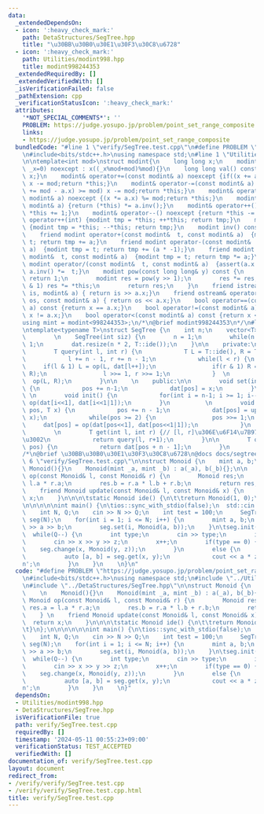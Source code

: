 ```yaml
---
data:
  _extendedDependsOn:
  - icon: ':heavy_check_mark:'
    path: DetaStructures/SegTree.hpp
    title: "\u30BB\u30B0\u30E1\u30F3\u30C8\u6728"
  - icon: ':heavy_check_mark:'
    path: Utilities/modint998.hpp
    title: modint998244353
  _extendedRequiredBy: []
  _extendedVerifiedWith: []
  _isVerificationFailed: false
  _pathExtension: cpp
  _verificationStatusIcon: ':heavy_check_mark:'
  attributes:
    '*NOT_SPECIAL_COMMENTS*': ''
    PROBLEM: https://judge.yosupo.jp/problem/point_set_range_composite
    links:
    - https://judge.yosupo.jp/problem/point_set_range_composite
  bundledCode: "#line 1 \"verify/SegTree.test.cpp\"\n#define PROBLEM \"https://judge.yosupo.jp/problem/point_set_range_composite\"\
    \n#include<bits/stdc++.h>\nusing namespace std;\n#line 1 \"Utilities/modint998.hpp\"\
    \n\ntemplate<int mod>\nstruct modint{\n    long long x;\n    modint(long long\
    \ _x=0) noexcept : x((_x%mod+mod)%mod){}\n    long long val() const noexcept {return\
    \ x;}\n    modint& operator+=(const modint& a) noexcept {if((x += a.x) >= mod)\
    \ x -= mod;return *this;}\n    modint& operator-=(const modint& a) noexcept {if((x\
    \ += mod - a.x) >= mod) x -= mod;return *this;}\n    modint& operator*=(const\
    \ modint& a) noexcept {(x *= a.x) %= mod;return *this;}\n    modint& operator/=(const\
    \ modint& a) {return (*this) *= a.inv();}\n    modint& operator++() noexcept {return\
    \ *this += 1;}\n    modint& operator--() noexcept {return *this -= 1;}\n    modint\
    \ operator++(int) {modint tmp = *this; ++*this; return tmp;}\n    modint operator--(int)\
    \ {modint tmp = *this; --*this; return tmp;}\n    modint inv() const {return pow(mod-2);}\n\
    \    friend modint operator+(const modint&  t, const modint& a)  {modint tmp =\
    \ t; return tmp += a;}\n    friend modint operator-(const modint&  t, const modint&\
    \ a)  {modint tmp = t; return tmp += (a * -1);}\n    friend modint operator*(const\
    \ modint&  t, const modint& a)  {modint tmp = t; return tmp *= a;}\n    friend\
    \ modint operator/(const modint&  t, const modint& a)  {assert(a.x != 0) ; return\
    \ a.inv() *=  t;}\n    modint pow(const long long& y) const {\n        if(!y)\
    \ return 1;\n        modint res = pow(y >> 1);\n        res *= res;\n        if(y\
    \ & 1) res *= *this;\n        return res;\n    }\n    friend istream& operator>>(istream&\
    \ is, modint& a) { return is >> a.x;}\n    friend ostream& operator<<(ostream&\
    \ os, const modint& a) { return os << a.x;}\n    bool operator==(const modint&\
    \ a) const {return x == a.x;}\n    bool operator!=(const modint& a) const {return\
    \ x != a.x;}\n    bool operator<(const modint& a) const {return x < a.x;}\n};\n\
    using mint = modint<998244353>;\n/*\n@brief modint998244353\n*/\n#line 1 \"DetaStructures/SegTree.hpp\"\
    \ntemplate<typename T>\nstruct SegTree {\n    int n;\n    vector<T> dat;\n\n \
    \        \n    SegTree(int siz) {\n        n = 1;\n        while(n < siz) n <<=\
    \ 1;\n        dat.resize(n * 2, T::ide());\n    }\n\n    private:\n         \n\
    \        T query(int l, int r) {\n            T L = T::ide(), R = T::ide();\n\
    \            l += n - 1, r += n - 1;\n            while(l < r) {\n           \
    \     if(l & 1) L = op(L, dat[l++]);\n                if(r & 1) R = op(dat[--r],\
    \ R);\n                l >>= 1, r >>= 1;\n            }  \n            return\
    \  op(L, R);\n        }\n\n    \n    public:\n\n        void set(int pos, T x)\
    \ {\n            pos += n-1;\n            dat[pos] = x;\n        }\n         \
    \ \n        void init() {\n            for(int i = n-1; i >= 1; i--)  dat[i] =\
    \ op(dat[i<<1], dat[i<<1|1]);\n        }\n          \n        void change(int\
    \ pos, T x) {\n            pos += n - 1;\n            dat[pos] = update(dat[pos],\
    \ x);\n            while(pos >= 2) {\n                pos >>= 1;\n           \
    \     dat[pos] = op(dat[pos<<1], dat[pos<<1|1]);\n            }\n        }\n \
    \        \n        T get(int l, int r) {// [l, r]\u306E\u6F14\u7B97\u7D50\u679C\
    \u3002\n            return query(l, r+1);\n        }\n\n        T operator[](int\
    \ pos) {\n            return dat[pos + n - 1];\n        }\n         \n};\n\n\n\
    /*\n@brief \u30BB\u30B0\u30E1\u30F3\u30C8\u6728\n@docs docs/segtree.md\n*/\n#line\
    \ 6 \"verify/SegTree.test.cpp\"\n\nstruct Monoid {\n    mint a, b;\n    \n   \
    \ Monoid(){}\n    Monoid(mint _a, mint _b) : a(_a), b(_b){};\n\n    friend Monoid\
    \ op(const Monoid& l, const Monoid& r) {\n        Monoid res;\n        res.a =\
    \ l.a * r.a;\n        res.b = r.a * l.b + r.b;\n        return res;\n    } \n\
    \    friend Monoid update(const Monoid& l, const Monoid& x) {\n        return\
    \ x;\n    }\n\n\n\tstatic Monoid ide() {\n\t\treturn Monoid(1, 0);\n\n\t}\n};\n\
    \n\n\n\n\nint main() {\n\tios::sync_with_stdio(false);\n  std::cin.tie(nullptr);\n\
    \    int N, Q;\n    cin >> N >> Q;\n    int test = 100;\n     SegTree<Monoid>\
    \ seg(N);\n    for(int i = 1; i <= N; i++) {\n        mint a, b;\n        cin\
    \ >> a >> b;\n        seg.set(i, Monoid(a, b));\n    }\n\tseg.init();\n\n\n  \
    \  while(Q--) {\n        int type;\n        cin >> type;\n        int x, y, z;\n\
    \        cin >> x >> y >> z;\n        x++;\n        if(type == 0) {\n        \
    \    seg.change(x, Monoid(y, z));\n        }\n        else {\n            \n \
    \           auto [a, b] = seg.get(x, y);\n            cout << a * z + b << '\\\
    n';\n        }\n    }\n    \n}\n"
  code: "#define PROBLEM \"https://judge.yosupo.jp/problem/point_set_range_composite\"\
    \n#include<bits/stdc++.h>\nusing namespace std;\n#include \"../Utilities/modint998.hpp\"\
    \n#include \"../DetaStructures/SegTree.hpp\"\n\nstruct Monoid {\n    mint a, b;\n\
    \    \n    Monoid(){}\n    Monoid(mint _a, mint _b) : a(_a), b(_b){};\n\n    friend\
    \ Monoid op(const Monoid& l, const Monoid& r) {\n        Monoid res;\n       \
    \ res.a = l.a * r.a;\n        res.b = r.a * l.b + r.b;\n        return res;\n\
    \    } \n    friend Monoid update(const Monoid& l, const Monoid& x) {\n      \
    \  return x;\n    }\n\n\n\tstatic Monoid ide() {\n\t\treturn Monoid(1, 0);\n\n\
    \t}\n};\n\n\n\n\n\nint main() {\n\tios::sync_with_stdio(false);\n  std::cin.tie(nullptr);\n\
    \    int N, Q;\n    cin >> N >> Q;\n    int test = 100;\n     SegTree<Monoid>\
    \ seg(N);\n    for(int i = 1; i <= N; i++) {\n        mint a, b;\n        cin\
    \ >> a >> b;\n        seg.set(i, Monoid(a, b));\n    }\n\tseg.init();\n\n\n  \
    \  while(Q--) {\n        int type;\n        cin >> type;\n        int x, y, z;\n\
    \        cin >> x >> y >> z;\n        x++;\n        if(type == 0) {\n        \
    \    seg.change(x, Monoid(y, z));\n        }\n        else {\n            \n \
    \           auto [a, b] = seg.get(x, y);\n            cout << a * z + b << '\\\
    n';\n        }\n    }\n    \n}"
  dependsOn:
  - Utilities/modint998.hpp
  - DetaStructures/SegTree.hpp
  isVerificationFile: true
  path: verify/SegTree.test.cpp
  requiredBy: []
  timestamp: '2024-05-11 00:55:23+09:00'
  verificationStatus: TEST_ACCEPTED
  verifiedWith: []
documentation_of: verify/SegTree.test.cpp
layout: document
redirect_from:
- /verify/verify/SegTree.test.cpp
- /verify/verify/SegTree.test.cpp.html
title: verify/SegTree.test.cpp
---
```

